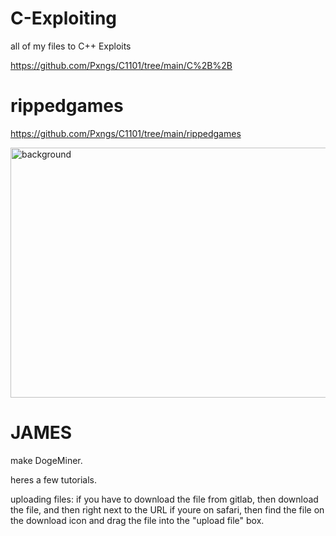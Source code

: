 # C-Exploiting
all of my files to C++ Exploits

https://github.com/Pxngs/C1101/tree/main/C%2B%2B

# rippedgames

https://github.com/Pxngs/C1101/tree/main/rippedgames

<img width="960" height="400" alt="background" src="https://github.com/user-attachments/assets/adb066d1-ef80-443f-aaf0-9085f7cd8fbc" />

# JAMES

make DogeMiner.

heres a few tutorials.

uploading files: if you have to download the file from gitlab, then download the file, and then right next to the URL if youre on safari, then find the file on the download icon and drag the file into the "upload file" box.
